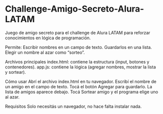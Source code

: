 # Challenge-Amigo-Secreto-Alura-LATAM
Juego de amigo secreto para el challenge de Alura LATAM para reforzar conocimientos en lógica de programación.

Permite:
Escribir nombres en un campo de texto.
Guardarlos en una lista.
Elegir un nombre al azar como “sorteo”.

Archivos principales
index.html: contiene la estructura (input, botones y contenedores).
app.js: contiene la lógica (agregar nombres, mostrar la lista y sortear).

Cómo usar
Abrí el archivo index.html en tu navegador.
Escribí el nombre de un amigo en el campo de texto.
Tocá el botón Agregar para guardarlo.
La lista de amigos aparece debajo.
Tocá Sortear amigo y el programa elige uno al azar.

Requisitos
Solo necesitás un navegador, no hace falta instalar nada.
